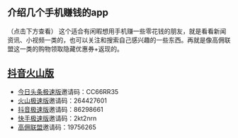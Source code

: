 ## 介绍几个手机赚钱的app
   （点击下方查看）
   这个适合有闲暇想用手机赚一些零花钱的朋友，就是看看新闻资讯、小视频一类的，也可以关注和搜索自己感兴趣的一些东西。再就是像高佣联盟这一类的购物领取隐藏优惠券+返现的。
## [抖音火山版](https://apkapp.gallery/dl/10505945/)

- [今日头条极速版](https://coin.toutiao12.com/score_task/page/landing/invite/?user_id=71839465301&task_id=205&aid=35&enter_from=qrcode_invite&activity_name=alipay_scan_code)邀请码：CC66RR35
- [火山极速版](https://lkt.zsysgz.com/luckycat/page/share_invite/?user_id=80527695046&task_id=205&aid=1350&device_id=69132088686&enter_from=qrcode_invite&activity_name=alipay_scan_code&utm_source=qrcode)邀请码：264427601
- [抖音极速版](http://wqtest.cn/luckycat/aweme_fission/page/share_invite/?u_code=ODA1Mjc2OTUwNDY=&aid=2329&landing_channel=invite_friend_page_qrcode&enter_from=share&utm_source=qrcode)邀请码：86298661
- [快手极速版](https://ksbeijing.kuaishouapp.com/ug/nebula-task/invitation?code=2kt2nrn&platform=qrcode)邀请码：2kt2nrn
- [高佣联盟](http://t.uc.cn/11_3Lgaa)邀请码：19756265


